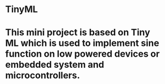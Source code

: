 # TinyML
# This mini project is based on Tiny ML which is used to implement sine function on low powered devices or embedded system and microcontrollers.
